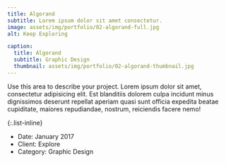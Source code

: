 ```yaml
---
title: Algorand
subtitle: Lorem ipsum dolor sit amet consectetur.
image: assets/img/portfolio/02-algorand-full.jpg
alt: Keep Exploring

caption:
  title: Algorand
  subtitle: Graphic Design
  thumbnail: assets/img/portfolio/02-algorand-thumbnail.jpg
---
```

Use this area to describe your project. Lorem ipsum dolor sit amet, consectetur adipisicing elit. Est blanditiis dolorem culpa incidunt minus dignissimos deserunt repellat aperiam quasi sunt officia expedita beatae cupiditate, maiores repudiandae, nostrum, reiciendis facere nemo!

{:.list-inline}
- Date: January 2017
- Client: Explore
- Category: Graphic Design

